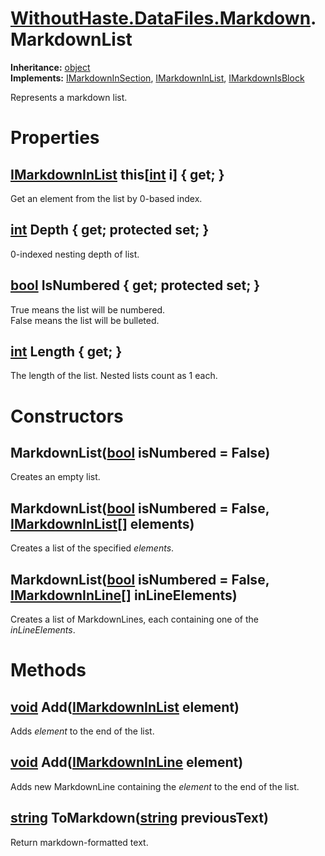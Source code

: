# [WithoutHaste.DataFiles.Markdown](TableOfContents.WithoutHaste.DataFiles.Markdown.md).MarkdownList

**Inheritance:** [object](https://docs.microsoft.com/en-us/dotnet/api/system.object)  
**Implements:** [IMarkdownInSection](WithoutHaste.DataFiles.Markdown.IMarkdownInSection.md), [IMarkdownInList](WithoutHaste.DataFiles.Markdown.IMarkdownInList.md), [IMarkdownIsBlock](WithoutHaste.DataFiles.Markdown.IMarkdownIsBlock.md)  

Represents a markdown list.  

# Properties

## [IMarkdownInList](WithoutHaste.DataFiles.Markdown.IMarkdownInList.md) this[[int](https://docs.microsoft.com/en-us/dotnet/api/system.int32) i] { get; }

Get an element from the list by 0-based index.  

## [int](https://docs.microsoft.com/en-us/dotnet/api/system.int32) Depth { get; protected set; }

0-indexed nesting depth of list.  

## [bool](https://docs.microsoft.com/en-us/dotnet/api/system.boolean) IsNumbered { get; protected set; }

True means the list will be numbered.   
False means the list will be bulleted.  

## [int](https://docs.microsoft.com/en-us/dotnet/api/system.int32) Length { get; }

The length of the list. Nested lists count as 1 each.  

# Constructors

## MarkdownList([bool](https://docs.microsoft.com/en-us/dotnet/api/system.boolean) isNumbered = False)

Creates an empty list.  

## MarkdownList([bool](https://docs.microsoft.com/en-us/dotnet/api/system.boolean) isNumbered = False, [IMarkdownInList[]](WithoutHaste.DataFiles.Markdown.IMarkdownInList.md) elements)

Creates a list of the specified _elements_.  

## MarkdownList([bool](https://docs.microsoft.com/en-us/dotnet/api/system.boolean) isNumbered = False, [IMarkdownInLine[]](WithoutHaste.DataFiles.Markdown.IMarkdownInLine.md) inLineElements)

Creates a list of MarkdownLines, each containing one of the _inLineElements_.  

# Methods

## [void](https://docs.microsoft.com/en-us/dotnet/api/system.void) Add([IMarkdownInList](WithoutHaste.DataFiles.Markdown.IMarkdownInList.md) element)

Adds _element_ to the end of the list.  

## [void](https://docs.microsoft.com/en-us/dotnet/api/system.void) Add([IMarkdownInLine](WithoutHaste.DataFiles.Markdown.IMarkdownInLine.md) element)

Adds new MarkdownLine containing the _element_ to the end of the list.  

## [string](https://docs.microsoft.com/en-us/dotnet/api/system.string) ToMarkdown([string](https://docs.microsoft.com/en-us/dotnet/api/system.string) previousText)

Return markdown-formatted text.  

